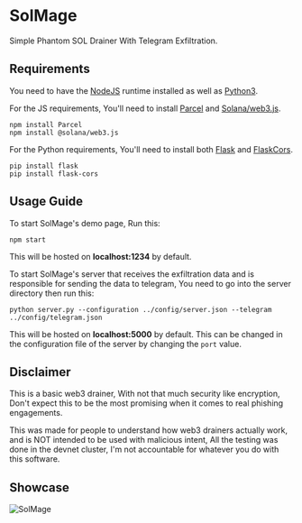 # SolMage

Simple Phantom SOL Drainer With Telegram Exfiltration. 

## Requirements
You need to have the [NodeJS](https://nodejs.org/en/download) runtime installed as well as [Python3](https://www.python.org/downloads/).

For the JS requirements, You'll need to install [Parcel](https://www.npmjs.com/package/parcel) and [Solana/web3.js](https://www.npmjs.com/package/@solana/web3.js).

```
npm install Parcel
npm install @solana/web3.js
```

For the Python requirements, You'll need to install both [Flask](https://pypi.org/project/Flask/) and [FlaskCors](https://pypi.org/project/Flask-Cors/).

```
pip install flask
pip install flask-cors
```

## Usage Guide
To start SolMage's demo page, Run this:
```
npm start
```
This will be hosted on **localhost:1234** by default.

To start SolMage's server that receives the exfiltration data and is responsible for sending the data to telegram, You need to go into the server directory then run this:

```
python server.py --configuration ../config/server.json --telegram ../config/telegram.json
```
This will be hosted on **localhost:5000** by default. This can be changed in the configuration file of the server by changing the ``port`` value.

## Disclaimer
This is a basic web3 drainer, With not that much security like encryption, Don't expect this to be the most promising when it comes to real phishing engagements.

This was made for people to understand how web3 drainers actually work, and is NOT intended to be used with malicious intent, All the testing was done in the devnet cluster, I'm not accountable for whatever you do with this software.


## Showcase
![SolMage](https://i.imgur.com/nJ1kmqd.png)
